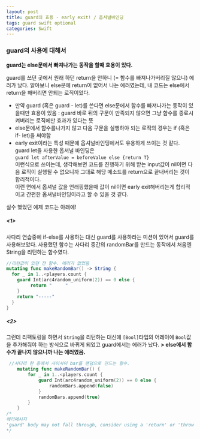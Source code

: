 ```yaml
---
layout: post
title: guard의 효용 - early exit! / 옵셔널바인딩
tags: guard swift optional
categories: Swift
---
```




### guard의 사용에 대해서

**guard는 else문에서 빠져나가는 동작을 할때 효용이 있다.**

guard를 쓰던 곳에서 원래 하던 return을 안하니 (= 함수를 빠져나가버리질 않으니) 에러가 났다. 알아보니 else문에 return이 없어서 나는 에러였는데, 내 코드는 else에서 return을 해버리면 안되는 로직이었다.

- 만약 guard (혹은 guard - let)를 쓴다면 else문에서 함수를 빠져나가는 동작이 있을때만 효용이 있음 : guard 바로 뒤의 구문이 만족되지 않으면 그냥 함수를 종료시켜버리는 로직에만 효과가 있다는 뜻
- else문에서 함수를나가지 않고 다음 구문을 실행하야 되는 로직의 경우는 if (혹은 if- let)을 써야함
- early exit이라는 특성 때문에 옵셔널바인딩에서도 유용하게 쓰이는 것 같다.<br /> guard let을 사용한 옵셔널 바인딩은 <br /> `guard let afterValue = beforeValue else {return T}` <br /> 이런식으로 쓰이는데, 생각해보면 코드를 진행하기 위해 받는 input값이 nil이면 다음 로직이 실행될 수 없으니까 그대로 해당 메소드를 return으로 끝내버리는 것이 합리적이다. <br /> 이런 면에서 옵셔널 값을 언래핑했을때 값이 nil이면 early exit해버리는게 합리적이고 간편한 옵셔널바인딩이라고 할 수 있을 것 같다.


실수 했었던 예제 코드는 아래에!



##### <1>

사다리 연습중에 if-else를 사용하는 대신 guard를 사용하라는 미션이 있어서 guard를 사용해보았다. 사용했던 함수는 사다리 중간의 randomBar를 만드는 동작에서 처음엔 String을 리턴하는 함수였다.

~~~swift
//리턴값이 있던 전 함수. 에러가 없었음
mutating func makeRandomBar() -> String {
  for _ in 1..<players.count {
    guard Int(arc4random_uniform(2)) == 0 else {
         return "     "
    }
    return "-----"
  }
}
~~~



##### <2>

그런데 리팩토링을 하면서 `String`을 리턴하는 대신에 `[Bool]`타입의 어레이에 `Bool`값을 추가해줘야 하는 방식으로 바뀌게 되었고 guard에서는 에러가 났다.  **> else에서 함수가 끝나지 않으니까 나는 에러였음.**

~~~swift
 //사다리 한 층에서 사이사이 bar를 랜덤으로 만드는 함수.
    mutating func makeRandomBar() {
        for _ in 1..<players.count {
            guard Int(arc4random_uniform(2)) == 0 else {
                randomBars.append(false)
            }
            randomBars.append(true)
        }
    }
/*
에러메시지
'guard' body may not fall through, consider using a 'return' or 'throw' to exit the scope
*/
~~~
